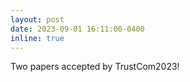 ```yaml
---
layout: post
date: 2023-09-01 16:11:00-0400
inline: true
---
```


Two papers accepted by TrustCom2023!